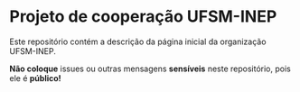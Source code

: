 # Projeto de cooperação UFSM-INEP

Este repositório contém a descrição da página inicial da organização UFSM-INEP.

**Não coloque** issues ou outras mensagens **sensíveis** neste repositório, pois ele é **público!**

